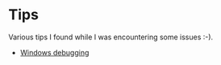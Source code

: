 # Tips

Various tips I found while I was encountering some issues :-).

* [Windows debugging](./windows-debugging/README.md)
